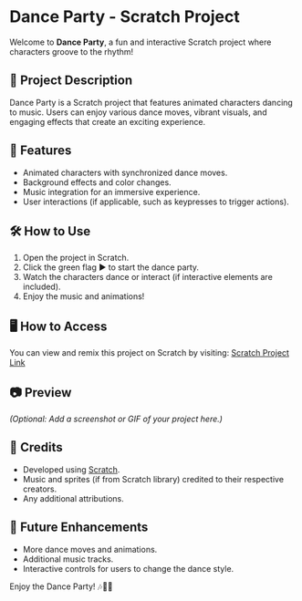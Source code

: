 # Dance Party - Scratch Project

Welcome to **Dance Party**, a fun and interactive Scratch project where characters groove to the rhythm!

## 🎵 Project Description
Dance Party is a Scratch project that features animated characters dancing to music. Users can enjoy various dance moves, vibrant visuals, and engaging effects that create an exciting experience.

## 🚀 Features
- Animated characters with synchronized dance moves.
- Background effects and color changes.
- Music integration for an immersive experience.
- User interactions (if applicable, such as keypresses to trigger actions).

## 🛠 How to Use
1. Open the project in Scratch.
2. Click the green flag ▶ to start the dance party.
3. Watch the characters dance or interact (if interactive elements are included).
4. Enjoy the music and animations!

## 🖥️ How to Access
You can view and remix this project on Scratch by visiting: 
[Scratch Project Link](https://github.com/naman1167/Scratch_Programming/tree/main/Dance_Party) 

## 📷 Preview
*(Optional: Add a screenshot or GIF of your project here.)*

## 📝 Credits
- Developed using [Scratch](https://scratch.mit.edu/).
- Music and sprites (if from Scratch library) credited to their respective creators.
- Any additional attributions.

## 🔧 Future Enhancements
- More dance moves and animations.
- Additional music tracks.
- Interactive controls for users to change the dance style.

Enjoy the Dance Party! 🎶💃🕺

